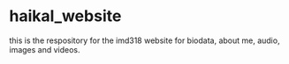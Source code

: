 # haikal_website
this is the respository for the imd318 website for biodata, about me, audio, images and videos.
